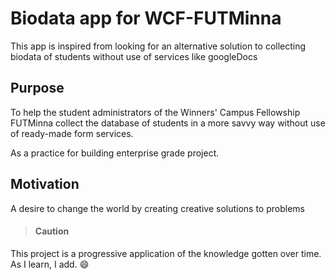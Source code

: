 # Biodata app for WCF-FUTMinna

This app is inspired from looking for an alternative solution to collecting biodata of students without use of services like googleDocs

## Purpose

To help the student administrators of the Winners' Campus Fellowship FUTMinna collect the database of students in a more savvy way without use of ready-made form services.

As a practice for building enterprise grade project.

## Motivation

A desire to change the world by creating creative solutions to problems

> #### Caution

This project is a progressive application of the knowledge gotten over time. As I learn, I add. :smile:
